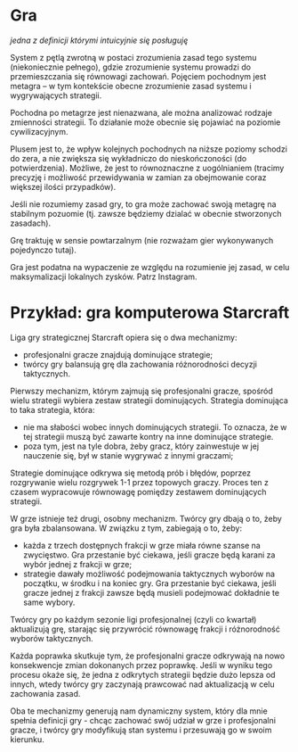 # Gra

_jedna z definicji którymi intuicyjnie się posługuję_

System z pętlą zwrotną w postaci zrozumienia zasad tego systemu
(niekoniecznie pełnego), gdzie zrozumienie systemu prowadzi do
przemieszczania się równowagi zachowań. Pojęciem pochodnym jest metagra
– w tym kontekście obecne zrozumienie zasad systemu i wygrywających
strategii.

Pochodna po metagrze jest nienazwana, ale można analizować rodzaje
zmienności strategii. To działanie może obecnie się pojawiać na poziomie
cywilizacyjnym.

Plusem jest to, że wpływ kolejnych pochodnych na niższe poziomy schodzi
do zera, a nie zwiększa się wykładniczo do nieskończoności (do
potwierdzenia). Możliwe, że jest to równoznaczne z uogólnianiem (tracimy
precyzję i możliwość przewidywania w zamian za obejmowanie coraz
większej ilości przypadków).

Jeśli nie rozumiemy zasad gry, to gra może zachować swoją metagrę na
stabilnym pozuomie (tj. zawsze będziemy dzialać w obecnie stworzonych
zasadach).

Grę traktuję w sensie powtarzalnym (nie rozważam gier wykonywanych
pojedynczo tutaj).

Gra jest podatna na wypaczenie ze względu na rozumienie jej zasad, w
celu maksymalizacji lokalnych zysków. Patrz Instagram.

# Przykład: gra komputerowa Starcraft

Liga gry strategicznej Starcraft opiera się o dwa mechanizmy:

- profesjonalni gracze znajdują dominujące strategie;
- twórcy gry balansują grę dla zachowania różnorodności decyzji taktycznych.

Pierwszy mechanizm, którym zajmują się profesjonalni gracze, spośród
wielu strategii wybiera zestaw strategii dominujących. Strategia
dominująca to taka strategia, która:

- nie ma słabości wobec innych dominujących strategii. To oznacza, że w
tej strategii muszą być zawarte kontry na inne dominujące strategie.
- poza tym, jest na tyle dobra, żeby gracz, który zainwestuje w jej
nauczenie się, był w stanie wygrywać z innymi graczami;

Strategie dominujące odkrywa się metodą prób i błędów, poprzez
rozgrywanie wielu rozgrywek 1-1 przez topowych graczy. Proces ten z
czasem wypracowuje równowagę pomiędzy zestawem dominujących strategii.

W grze istnieje też drugi, osobny mechanizm. Twórcy gry dbają o to, żeby
gra była zbalansowana. W związku z tym, zabiegają o to, żeby:

- każda z trzech dostępnych frakcji w grze miała równe szanse na
zwycięstwo. Gra przestanie być ciekawa, jeśli gracze będą karani za
wybór jednej z frakcji w grze;
- strategie dawały możliwość podejmowania taktycznych wyborów na
początku, w środku i na koniec gry. Gra przestanie być ciekawa, jeśli
gracze jednej z frakcji zawsze będą musieli podejmować dokładnie te same
wybory.

Twórcy gry po każdym sezonie ligi profesjonalnej (czyli co kwartał) 
aktualizują grę, starając się przywrócić równowagę frakcji 
i różnorodność wyborów taktycznych.

Każda poprawka skutkuje tym, że profesjonalni gracze odkrywają na nowo
konsekwencje zmian dokonanych przez poprawkę. Jeśli w wyniku tego
procesu okaże się, że jedna z odkrytych strategii będzie dużo lepsza od
innych, wtedy twórcy gry zaczynają prawcować nad aktualizacją w celu
zachowania zasad.

Oba te mechanizmy generują nam dynamiczny system, który dla mnie spełnia
definicji gry - chcąc zachować swój udział w grze i profesjonalni
gracze, i twórcy gry modyfikują stan systemu i przesuwają go w swoim
kierunku.

